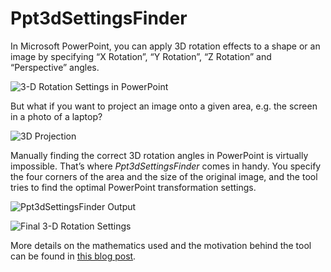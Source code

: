 # Ppt3dSettingsFinder

In Microsoft PowerPoint, you can apply 3D rotation effects to a shape or an image by specifying “X Rotation”, “Y Rotation”, “Z Rotation” and “Perspective” angles.

![3-D Rotation Settings in PowerPoint](https://cdn.shapechef.com/blog/powerpoint-3-d-rotation.png)

But what if you want to project an image onto a given area, e.g. the screen in a photo of a laptop?

![3D Projection](https://cdn.shapechef.com/blog/powerpoint-projection.png)

Manually finding the correct 3D rotation angles in PowerPoint is virtually impossible. That’s where *Ppt3dSettingsFinder* comes in handy. You specify the four corners of the area and the size of the original image, and the tool tries to find the optimal PowerPoint transformation settings.

![Ppt3dSettingsFinder Output](https://cdn.shapechef.com/blog/ppt3dsettingsfinder-output.png)

![Final 3-D Rotation Settings](https://cdn.shapechef.com/blog/powerpoint-final-3-d-settings.png)

More details on the mathematics used and the motivation behind the tool can be found in [this blog post](https://www.shapechef.com/blog/powerpoint-device-mockups "How to Create Device Mockups in PowerPoint").